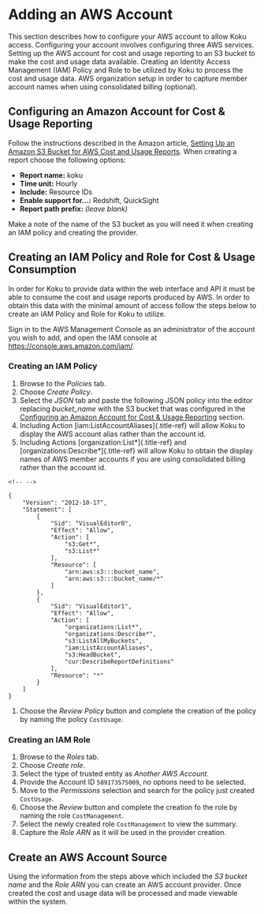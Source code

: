 # Adding an AWS Account

This section describes how to configure your AWS account to allow Koku
access. Configuring your account involves configuring three AWS
services. Setting up the AWS account for cost and usage reporting to an
S3 bucket to make the cost and usage data available. Creating an
Identity Access Management (IAM) Policy and Role to be utilized by Koku
to process the cost and usage data. AWS organization setup in order to
capture member account names when using consolidated billing (optional).

## Configuring an Amazon Account for Cost & Usage Reporting

Follow the instructions described in the Amazon article, [Setting Up an
Amazon S3 Bucket for AWS Cost and Usage
Reports](https://docs.aws.amazon.com/awsaccountbilling/latest/aboutv2/billing-reports-gettingstarted-s3.html).
When creating a report choose the following options:

-   **Report name:** koku
-   **Time unit:** Hourly
-   **Include:** Resource IDs
-   **Enable support for...:** Redshift, QuickSight
-   **Report path prefix:** *(leave blank)*

Make a note of the name of the S3 bucket as you will need it when
creating an IAM policy and creating the provider.

## Creating an IAM Policy and Role for Cost & Usage Consumption

In order for Koku to provide data within the web interface and API it
must be able to consume the cost and usage reports produced by AWS. In
order to obtain this data with the minimal amount of access follow the
steps below to create an IAM Policy and Role for Koku to utilize.

Sign in to the AWS Management Console as an administrator of the account
you wish to add, and open the IAM console at
<https://console.aws.amazon.com/iam/>.

### Creating an IAM Policy

1.  Browse to the *Policies* tab.
2.  Choose *Create Policy*.
3.  Select the *JSON* tab and paste the following JSON policy into the
    editor replacing *bucket_name* with the S3 bucket that was
    configured in the [Configuring an Amazon Account for Cost & Usage
    Reporting](#configuring-an-amazon-account-for-cost-usage-reporting)
    section.
4.  Including Action [iam:ListAccountAliases]{.title-ref} will allow
    Koku to display the AWS account alias rather than the account id.
5.  Including Actions [organization:List\*]{.title-ref} and
    [organizations:Describe\*]{.title-ref} will allow Koku to obtain the
    display names of AWS member accounts if you are using consolidated
    billing rather than the account id.

```{=html}
<!-- -->
```
    {
        "Version": "2012-10-17",
        "Statement": [
            {
                "Sid": "VisualEditor0",
                "Effect": "Allow",
                "Action": [
                    "s3:Get*",
                    "s3:List*"
                ],
                "Resource": [
                    "arn:aws:s3:::bucket_name",
                    "arn:aws:s3:::bucket_name/*"
                ]
            },
            {
                "Sid": "VisualEditor1",
                "Effect": "Allow",
                "Action": [
                    "organizations:List*",
                    "organizations:Describe*",
                    "s3:ListAllMyBuckets",
                    "iam:ListAccountAliases",
                    "s3:HeadBucket",
                    "cur:DescribeReportDefinitions"
                ],
                "Resource": "*"
            }
        ]
    }

1.  Choose the *Review Policy* button and complete the creation of the
    policy by naming the policy `CostUsage`.

### Creating an IAM Role

1.  Browse to the *Roles* tab.
2.  Choose *Create role*.
3.  Select the type of trusted entity as *Another AWS Account*.
4.  Provide the Account ID `589173575009`, no options need to be
    selected.
5.  Move to the *Permissions* selection and search for the policy just
    created `CostUsage`.
6.  Choose the *Review* button and complete the creation fo the role by
    naming the role `CostManagement`.
7.  Select the newly created role `CostManagement` to view the summary.
8.  Capture the *Role ARN* as it will be used in the provider creation.

## Create an AWS Account Source

Using the information from the steps above which included the *S3 bucket
name* and the *Role ARN* you can create an AWS account provider. Once
created the cost and usage data will be processed and made viewable
within the system.
